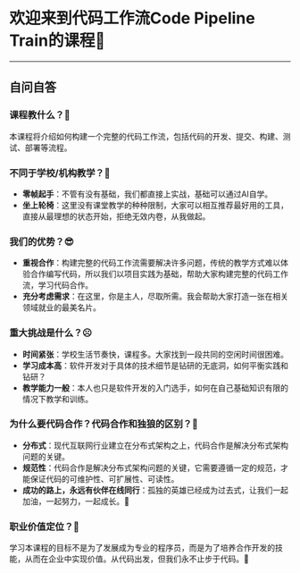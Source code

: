 # 欢迎来到代码工作流Code Pipeline Train的课程🚀

***


## 自问自答

### 课程教什么？🤯
本课程将介绍如何构建一个完整的代码工作流，包括代码的开发、提交、构建、测试、部署等流程。

### 不同于学校/机构教学？🧐
* **零帧起手**：不管有没有基础，我们都直接上实战，基础可以通过AI自学。
* **坐上轮椅**：这里没有课堂教学的种种限制，大家可以相互推荐最好用的工具，直接从最理想的状态开始，拒绝无效内卷，从我做起。

### 我们的优势？😎
* **重视合作**：构建完整的代码工作流需要解决许多问题，传统的教学方式难以体验合作编写代码，所以我们以项目实践为基础，帮助大家构建完整的代码工作流，学习代码合作。
* **充分考虑需求**：在这里，你是主人，尽取所需。我会帮助大家打造一张在相关领域就业的最美名片。

### 重大挑战是什么？☹️
* **时间紧张**：学校生活节奏快，课程多。大家找到一段共同的空闲时间很困难。
* **学习成本高**：软件开发对于具体的技术细节是钻研的无底洞，如何平衡实践和钻研？
* **教学能力一般**：本人也只是软件开发的入门选手，如何在自己基础知识有限的情况下教学和训练。

### 为什么要代码合作？代码合作和独狼的区别？🫡
* **分布式**：现代互联网行业建立在分布式架构之上，代码合作是解决分布式架构问题的关键。
* **规范性**：代码合作是解决分布式架构问题的关键，它需要遵循一定的规范，才能保证代码的可维护性、可扩展性、可读性。
* **成功的路上，永远有伙伴在线同行**：孤独的英雄已经成为过去式，让我们一起加油，一起努力，一起成长。🥰

### 职业价值定位？🤑
学习本课程的目标不是为了发展成为专业的程序员，而是为了培养合作开发的技能，从而在企业中实现价值。从代码出发，但我们永不止步于代码。🤗
